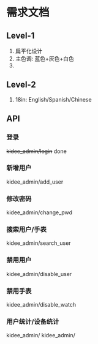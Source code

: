 # 需求文档
<!-- 1. API 设备/用户统计功能
2. 存在唯一 超级管理员
   可添加普通管理员
   拥有: 登录 修改密码功能
3. 用户管理功能
   模糊搜索/查看/禁用
4. 设备管理功能
   模糊搜索/查看/禁用/解除绑定
  `34点可以放在一起` -->

## Level-1
1. 扁平化设计
2. 主色调: 蓝色+灰色+白色
3. 

## Level-2
1. 18in: English/Spanish/Chinese


## API

### 登录
~~kidee_admin/login~~
done

### 新增用户
kidee_admin/add_user

### 修改密码
kidee_admin/change_pwd

### 搜索用户/手表
kidee_admin/search_user

### 禁用用户
kidee_admin/disable_user

### 禁用手表
kidee_admin/disable_watch

### 用户统计/设备统计
kidee_admin/
kidee_admin/

